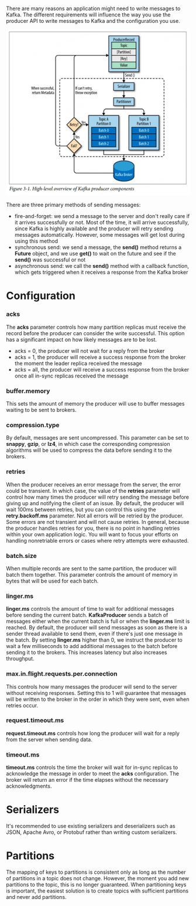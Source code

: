 There are many reasons an application might need to write messages to Kafka. The different requirements will influence the way you use the producer API to write messages to Kafka and the configuration you use.

![Producer Overview](/assets/images/kafka/kafka-the-definitive-guide-producer-overview.jpeg)

There are three primary methods of sending messages:
- fire-and-forget: we send a message to the server and don't really care if it arrives successfully or not. Most of the time, it will arrive successfully, since Kafka is highly available and the producer will retry sending messages automatically. However, some messages will get lost during using this method
- synchronous send: we send a message, the **send()** method returns a **Future** object, and we use **get()** to wait on the future and see if the **send()** was successful or not
- asynchronous send: we call the **send()** method with a callback function, which gets triggered when it receives a response from the Kafka broker

# Configuration
### acks
The **acks** parameter controls how many partition replicas must receive the record before the producer can consider the write successful. This option has a significant impact on how likely messages are to be lost.
- acks = 0, the producer will not wait for a reply from the broker
- acks = 1, the producer will receive a success response from the broker the moment the leader replica received the message
- acks = all, the producer will receive a success response from the broker once all in-sync replicas received the message

### buffer.memory
This sets the amount of memory the producer will use to buffer messages waiting to be sent to brokers.

### compression.type
By default, messages are sent uncompressed. This parameter can be set to **snappy**, **gzip**, or **lz4**, in which case the corresponding compression algorithms will be used to compress the data before sending it to the brokers.

### retries
When the producer receives an error message from the server, the error could be transient. In which case, the value of the **retries** parameter will control how many times the producer will retry sending the message before giving up and notifying the client of an issue. By default, the producer will wait 100ms between retries, but you can control this using the **retry.backoff.ms** parameter. Not all errors will be retried by the producer. Some errors are not transient and will not cause retries. In general, because the producer handles retries for you, there is no point in handling retries within your own application logic. You will want to focus your efforts on handling nonretriable errors or cases where retry attempts were exhausted.

### batch.size
When multiple records are sent to the same partition, the producer will batch them together. This parameter controls the amount of memory in bytes that will be used for each batch.

### linger.ms
**linger.ms** controls the amount of time to wait for additional messages before sending the current batch. **KafkaProducer** sends a batch of messages either when the current batch is full or when the **linger.ms** limit is reached. By default, the producer will send messages as soon as there is a sender thread available to send them, even if there's just one message in the batch. By setting **linger.ms** higher than 0, we instruct the producer to wait a few milliseconds to add additional messages to the batch before sending it to the brokers. This increases latency but also increases throughput.

### max.in.flight.requests.per.connection
This controls how many messages the producer will send to the server without receiving responses. Setting this to 1 will guarantee that messages will be written to the broker in the order in which they were sent, even when retries occur.

### request.timeout.ms
**request.timeout.ms** controls how long the producer will wait for a reply from the server when sending data.

### timeout.ms
**timeout.ms** controls the time the broker will wait for in-sync replicas to acknowledge the message in order to meet the **acks** configuration. The broker will return an error if the time elapses without the necessary acknowledgments.

# Serializers
It's recommended to use existing serializers and deserializers such as JSON, Apache Avro, or Protobuf rather than writing custom serializers.

# Partitions
The mapping of keys to partitions is consistent only as long as the number of partitions in a topic does not change. However, the moment you add new partitions to the topic, this is no longer guaranteed. When partitioning keys is important, the easiest solution is to create topics with sufficient partitions and never add partitions.
